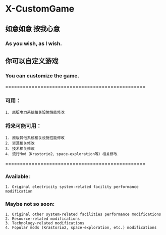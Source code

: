 # X-CustomGame  

## 如意如意 按我心意  
### As you wish, as I wish.  

## 你可以自定义游戏  
### You can customize the game.  

================================================

### 可用：  
    1. 原版电力系统相关设施性能修改

### 将来可能可用：
    1. 原版其他系统相关设施性能修改
    2. 资源相关修改
    3. 技术相关修改
    4. 流行Mod（Krastorio2、space-exploration等）相关修改

================================================

### Available:
    1. Original electricity system-related facility performance modification

### Maybe not so soon:
    1. Original other system-related facilities performance modifications
    2. Resource-related modifications
    3. Technology-related modifications
    4. Popular mods (Krastorio2, space-exploration, etc.) modifications